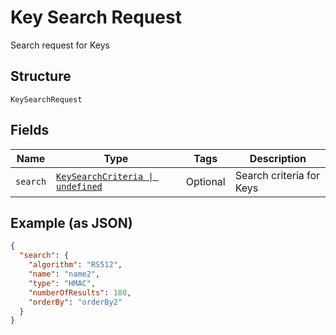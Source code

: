 
# Key Search Request

Search request for Keys

## Structure

`KeySearchRequest`

## Fields

| Name | Type | Tags | Description |
|  --- | --- | --- | --- |
| `search` | [`KeySearchCriteria \| undefined`](../../doc/models/key-search-criteria.md) | Optional | Search criteria for Keys |

## Example (as JSON)

```json
{
  "search": {
    "algorithm": "RS512",
    "name": "name2",
    "type": "HMAC",
    "numberOfResults": 180,
    "orderBy": "orderBy2"
  }
}
```

